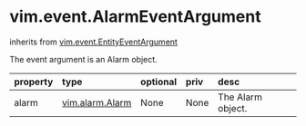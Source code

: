 vim.event.AlarmEventArgument
============================
inherits from [vim.event.EntityEventArgument](docs/vim.event.EntityEventArgument.md)


The event argument is an Alarm object.

| property | type | optional | priv | desc |
|:---------|:-----|:---------|:-----|:-----|
| alarm | [vim.alarm.Alarm](vim.alarm.Alarm.md "vim.alarm.Alarm") | None | None | The Alarm object. |


